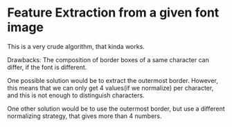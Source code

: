 # Feature Extraction from a given font image

This is a very crude algorithm, that kinda works.

Drawbacks:
The composition of border boxes of a same character can differ,
if the font is different.


One possible solution would be to extract the outermost border.
However, this means that we can only get 4 values(if we normalize) per
character, and this is not enough to distinguish characters.

One other solution would be to use the outermost border, but use a different
normalizing strategy, that gives more than 4 numbers.
